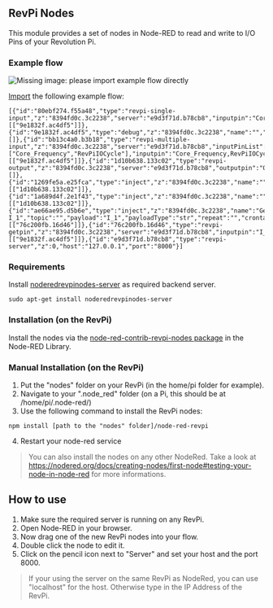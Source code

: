 RevPi Nodes
------

This module provides a set of nodes in Node-RED to read and write to I/O Pins of your Revolution Pi.

### Example flow

![Missing image: please import example flow directly][flow]

[flow]: https://github.com/erminas/node-red-contrib-revpi-nodes/master/revpi-nodes/examples/example_flow.png "RevPi Nodes Example Flow"

[Import](https://nodered.org/docs/user-guide/editor/workspace/import-export) the following example flow:
```
[{"id":"80ebf274.f55a48","type":"revpi-single-input","z":"8394fd0c.3c2238","server":"e9d3f71d.b78cb8","inputpin":"Core_Temperature","x":560,"y":160,"wires":[["9e1832f.ac4df5"]]},{"id":"9e1832f.ac4df5","type":"debug","z":"8394fd0c.3c2238","name":"","active":true,"tosidebar":true,"console":false,"tostatus":false,"complete":"false","x":890,"y":220,"wires":[]},{"id":"bb13c4a0.b3b18","type":"revpi-multiple-input","z":"8394fd0c.3c2238","server":"e9d3f71d.b78cb8","inputPinList":["Core_Frequency","RevPiIOCycle"],"inputpin":"Core_Frequency,RevPiIOCycle","x":520,"y":240,"wires":[["9e1832f.ac4df5"]]},{"id":"1d10b638.133c02","type":"revpi-output","z":"8394fd0c.3c2238","server":"e9d3f71d.b78cb8","outputpin":"O_1","overwritevalue":false,"outputvalue":"","x":840,"y":500,"wires":[]},{"id":"1269fe5a.e25fca","type":"inject","z":"8394fd0c.3c2238","name":"","topic":"","payload":"1","payloadType":"num","repeat":"","crontab":"","once":false,"onceDelay":0.1,"x":610,"y":460,"wires":[["1d10b638.133c02"]]},{"id":"1a689d4f.2e1f43","type":"inject","z":"8394fd0c.3c2238","name":"","topic":"","payload":"0","payloadType":"num","repeat":"","crontab":"","once":false,"onceDelay":0.1,"x":610,"y":560,"wires":[["1d10b638.133c02"]]},{"id":"ae66ae95.d5b6e","type":"inject","z":"8394fd0c.3c2238","name":"Get I_1","topic":"","payload":"I_1","payloadType":"str","repeat":"","crontab":"","once":false,"onceDelay":0.1,"x":330,"y":340,"wires":[["76c200fb.16d46"]]},{"id":"76c200fb.16d46","type":"revpi-getpin","z":"8394fd0c.3c2238","server":"e9d3f71d.b78cb8","inputpin":"I_2","getoverwritevalue":false,"x":580,"y":340,"wires":[["9e1832f.ac4df5"]]},{"id":"e9d3f71d.b78cb8","type":"revpi-server","z":0,"host":"127.0.0.1","port":"8000"}]
```

### Requirements

Install [noderedrevpinodes-server](https://github.com/erminas/noderedrevpinodes-server) as required backend server.
```
sudo apt-get install noderedrevpinodes-server
```

### Installation (on the RevPi)
Install the nodes via the [node-red-contrib-revpi-nodes package](https://flows.nodered.org/node/node-red-contrib-revpi-nodes) in the Node-RED Library.

### Manual Installation (on the RevPi)
1. Put the "nodes" folder on your RevPi (in the home/pi folder for example).
2. Navigate to your ".node_red" folder (on a Pi, this should be at /home/pi/.node-red/)
3. Use the following command to install the RevPi nodes:
```
npm install [path to the "nodes" folder]/node-red-revpi
```
4. Restart your node-red service

> You can also install the nodes on any other NodeRed.
> Take a look at https://nodered.org/docs/creating-nodes/first-node#testing-your-node-in-node-red for more informations.

## How to use
1. Make sure the required server is running on any RevPi.
2. Open Node-RED in your browser.
3. Now drag one of the new RevPi nodes into your flow.
4. Double click the node to edit it.
5. Click on the pencil icon next to "Server" and set your host and the port 8000.
> If your using the server on the same RevPi as NodeRed, you can use "localhost" for the host. Otherwise type in the IP Address of the RevPi.